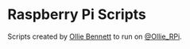 Raspberry Pi Scripts
====================

Scripts created by [Ollie Bennett](http://olliebennett.co.uk/) to run on [@Ollie_RPi](http://twitter.com/Ollie_RPi).
